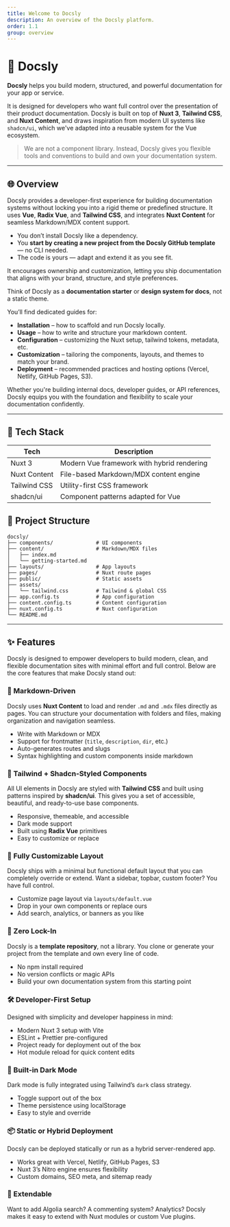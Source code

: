 ```yaml
---
title: Welcome to Docsly
description: An overview of the Docsly platform.
order: 1.1
group: overview
---
```


# 📘 Docsly

**Docsly** helps you build modern, structured, and powerful documentation for your app or service.

It is designed for developers who want full control over the presentation of their product documentation. Docsly is built on top of **Nuxt 3**, **Tailwind CSS**, and **Nuxt Content**, and draws inspiration from modern UI systems like `shadcn/ui`, which we've adapted into a reusable system for the Vue ecosystem.

> We are not a component library. Instead, Docsly gives you flexible tools and conventions to build and own your documentation system.

---

## 🌐 Overview

Docsly provides a developer-first experience for building documentation systems without locking you into a rigid theme or predefined structure. It uses **Vue**, **Radix Vue**, and **Tailwind CSS**, and integrates **Nuxt Content** for seamless Markdown/MDX content support.

* You don’t install Docsly like a dependency.
* You **start by creating a new project from the Docsly GitHub template** — no CLI needed.
* The code is yours — adapt and extend it as you see fit.

It encourages ownership and customization, letting you ship documentation that aligns with your brand, structure, and style preferences.

Think of Docsly as a **documentation starter** or **design system for docs**, not a static theme.

You’ll find dedicated guides for:

* **Installation** – how to scaffold and run Docsly locally.
* **Usage** – how to write and structure your markdown content.
* **Configuration** – customizing the Nuxt setup, tailwind tokens, metadata, etc.
* **Customization** – tailoring the components, layouts, and themes to match your brand.
* **Deployment** – recommended practices and hosting options (Vercel, Netlify, GitHub Pages, S3).

Whether you're building internal docs, developer guides, or API references, Docsly equips you with the foundation and flexibility to scale your documentation confidently.

---

## 🧰 Tech Stack

| Tech         | Description                                |
| ------------ | ------------------------------------------ |
| Nuxt 3       | Modern Vue framework with hybrid rendering |
| Nuxt Content | File-based Markdown/MDX content engine     |
| Tailwind CSS | Utility-first CSS framework                |
| shadcn/ui    | Component patterns adapted for Vue         |

## 📁 Project Structure

```
docsly/
├── components/              # UI components
├── content/                 # Markdown/MDX files
│   ├── index.md
│   └── getting-started.md
├── layouts/                 # App layouts
├── pages/                   # Nuxt route pages
├── public/                  # Static assets
├── assets/            
│   └── tailwind.css         # Tailwind & global CSS
├── app.config.ts            # App configuration
├── content.config.ts        # Content configuration
├── nuxt.config.ts           # Nuxt configuration
└── README.md
```

---

## ✨ Features

Docsly is designed to empower developers to build modern, clean, and flexible documentation sites with minimal effort and full control. Below are the core features that make Docsly stand out:

### 📄 Markdown-Driven

Docsly uses **Nuxt Content** to load and render `.md` and `.mdx` files directly as pages. You can structure your documentation with folders and files, making organization and navigation seamless.

* Write with Markdown or MDX
* Support for frontmatter (`title`, `description`, `dir`, etc.)
* Auto-generates routes and slugs
* Syntax highlighting and custom components inside markdown

### 🎨 Tailwind + Shadcn-Styled Components

All UI elements in Docsly are styled with **Tailwind CSS** and built using patterns inspired by **shadcn/ui**. This gives you a set of accessible, beautiful, and ready-to-use base components.

* Responsive, themeable, and accessible
* Dark mode support
* Built using **Radix Vue** primitives
* Easy to customize or replace

### 🧱 Fully Customizable Layout

Docsly ships with a minimal but functional default layout that you can completely override or extend. Want a sidebar, topbar, custom footer? You have full control.

* Customize page layout via `layouts/default.vue`
* Drop in your own components or replace ours
* Add search, analytics, or banners as you like

### 🚦 Zero Lock-In

Docsly is a **template repository**, not a library. You clone or generate your project from the template and own every line of code.

* No npm install required
* No version conflicts or magic APIs
* Build your own documentation system from this starting point

### 🛠 Developer-First Setup

Designed with simplicity and developer happiness in mind:

* Modern Nuxt 3 setup with Vite
* ESLint + Prettier pre-configured
* Project ready for deployment out of the box
* Hot module reload for quick content edits

### 🌙 Built-in Dark Mode

Dark mode is fully integrated using Tailwind’s `dark` class strategy.

* Toggle support out of the box
* Theme persistence using localStorage
* Easy to style and override

### 📦 Static or Hybrid Deployment

Docsly can be deployed statically or run as a hybrid server-rendered app.

* Works great with Vercel, Netlify, GitHub Pages, S3
* Nuxt 3’s Nitro engine ensures flexibility
* Custom domains, SEO meta, and sitemap ready

### 🔌 Extendable

Want to add Algolia search? A commenting system? Analytics? Docsly makes it easy to extend with Nuxt modules or custom Vue plugins.